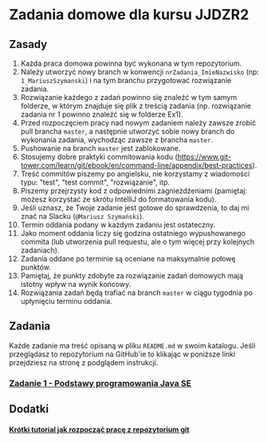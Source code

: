 # Zadania domowe dla kursu JJDZR2

## Zasady

1. Każda praca domowa powinna być wykonana w tym repozytorium.
1. Należy utworzyć nowy branch w konwencji `nrZadania_ImieNazwisko` (np: `1_MariuszSzymanski`) i na tym branchu przygotować rozwiązanie zadania.
1. Rozwiązanie każdego z zadań powinno się znaleźć w tym samym folderze, w którym znajduje się plik z treścią zadania (np. rozwiązanie zadania nr 1 powinno znaleźć się w folderze Ex1).
1. Przed rozpoczęciem pracy nad nowym zadaniem należy zawsze zrobić pull brancha `master`, a następnie utworzyć sobie nowy branch do wykonania zadania, wychodząc zawsze z brancha `master`.
1. Pushowanie na branch `master` jest zablokowane.
1. Stosujemy dobre praktyki commitowania kodu (https://www.git-tower.com/learn/git/ebook/en/command-line/appendix/best-practices).
1. Treść commitów piszemy po angielsku, nie korzystamy z wiadomości typu: "test", "test commit", "rozwiązanie", itp.
1. Piszemy przejrzysty kod z odpowiednimi zagnieżdżeniami (pamiętaj: możesz korzystać ze skrótu IntelliJ do formatowania kodu).
1. Jeśli uznasz, że Twoje zadanie jest gotowe do sprawdzenia, to daj mi znać na Slacku (`@Mariusz Szymański`).
1. Termin oddania podany w każdym zadaniu jest ostateczny.
1. Jako moment oddania liczy się godzina ostatniego wypushowanego commita (lub utworzenia pull requestu, ale o tym więcej przy kolejnych zadaniach).
1. Zadania oddane po terminie są oceniane na maksymalnie połowę punktów.
1. Pamiętaj, że punkty zdobyte za rozwiązanie zadań domowych mają istotny wpływ na wynik końcowy.
1. Rozwiązania zadań będą trafiać na branch `master` w ciągu tygodnia po upłynięciu terminu oddania.

## Zadania
Każde zadanie ma treść opisaną w pliku `README.md` w swoim katalogu.
Jeśli przeglądasz to repozytorium na GitHub'ie to klikając w poniższe linki przejdziesz na stronę z podglądem instrukcji.

### [Zadanie 1 - Podstawy programowania Java SE](./Ex1)


## Dodatki
#### [Krótki tutorial jak rozpocząć pracę z repozytorium git](Extra/StartWithGit.md)


